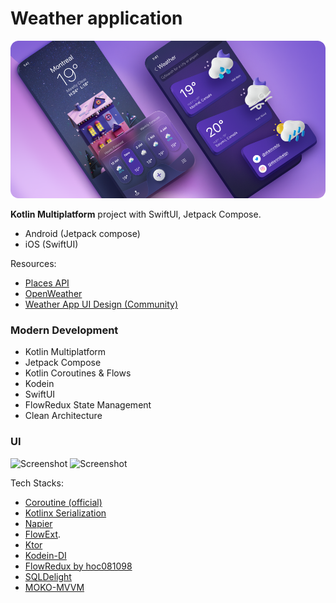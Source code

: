# Weather application

![Screenshot](resources/cover.png)

**Kotlin Multiplatform** project with SwiftUI, Jetpack Compose.
- Android (Jetpack compose)
- iOS (SwiftUI)

Resources:
- [Places API](https://developers.google.com/maps/documentation/places/web-service)
- [OpenWeather](https://openweathermap.org)
- [Weather App UI Design (Community)](https://www.figma.com/file/YnSFgFbSMqGxXKPyN27aOh/Weather-App-UI-Design-(Community)?node-id=2%3A4)

### Modern Development
- Kotlin Multiplatform
- Jetpack Compose
- Kotlin Coroutines & Flows
- Kodein
- SwiftUI
- FlowRedux State Management
- Clean Architecture

### UI

![Screenshot](resources/android.gif)  ![Screenshot](resources/ios.gif)

Tech Stacks:

- [Coroutine (official)](https://github.com/Kotlin/kotlinx.coroutines)
- [Kotlinx Serialization](https://github.com/Kotlin/kotlinx.serialization)
- [Napier](https://github.com/AAkira/Napier)
- [FlowExt](https://github.com/hoc081098/FlowExt).
- [Ktor](https://github.com/ktorio/ktor)
- [Kodein-DI](https://github.com/Kodein-Framework/Kodein-DI)
- [FlowRedux by hoc081098](https://github.com/hoc081098/GithubSearchKMM)
- [SQLDelight](https://github.com/cashapp/sqldelight)
- [MOKO-MVVM](https://github.com/icerockdev/moko-mvvm)
